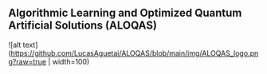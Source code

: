 ## Algorithmic Learning and Optimized Quantum Artificial Solutions (ALOQAS)

![alt text](https://github.com/LucasAguetai/ALOQAS/blob/main/img/ALOQAS_logo.png?raw=true | width=100)

